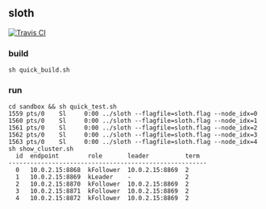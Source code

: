 ## sloth
  
[![Travis CI](https://travis-ci.org/imotai/sloth.svg?branch=sloth)](https://travis-ci.org/imotai/sloth)

### build
```
sh quick_build.sh
```

### run
```
cd sandbox && sh quick_test.sh
1559 pts/0    Sl     0:00 ../sloth --flagfile=sloth.flag --node_idx=0
1560 pts/0    Sl     0:00 ../sloth --flagfile=sloth.flag --node_idx=1
1561 pts/0    Sl     0:00 ../sloth --flagfile=sloth.flag --node_idx=2
1562 pts/0    Sl     0:00 ../sloth --flagfile=sloth.flag --node_idx=3
1563 pts/0    Sl     0:00 ../sloth --flagfile=sloth.flag --node_idx=4
sh show_cluster.sh
  id  endpoint        role       leader          term
-------------------------------------------------------
  0   10.0.2.15:8868  kFollower  10.0.2.15:8869  2
  1   10.0.2.15:8869  kLeader    -               2
  2   10.0.2.15:8870  kFollower  10.0.2.15:8869  2
  3   10.0.2.15:8871  kFollower  10.0.2.15:8869  2
  4   10.0.2.15:8872  kFollower  10.0.2.15:8869  2 
```

